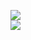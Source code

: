 [![](https://img.shields.io/badge/Made%20With-Github%20Spray-lightgrey.svg?style=for-the-badge&logo=github)](https://github.com/Annihil/github-spray#3511)  
[![](https://i.imgur.com/2DrTn0Z.gif)](https://github.com/Annihil/github-spray)